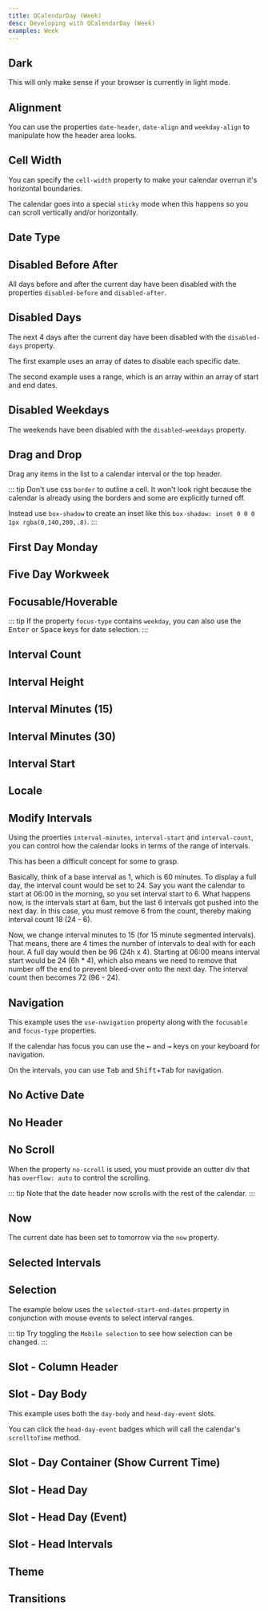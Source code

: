 ```yaml
---
title: QCalendarDay (Week)
desc: Developing with QCalendarDay (Week)
examples: Week
---
```


<script import>
import QCalendarDayApi from '@quasar/quasar-ui-qcalendar/dist/api/QCalendarDay.json'
</script>

<MarkdownApi :api="QCalendarDayApi" name="QCalendarDay"/>

## Dark

This will only make sense if your browser is currently in light mode.

<MarkdownExample title="Dark" file="WeekDark" no-github no-edit/>

## Alignment

You can use the properties `date-header`, `date-align` and `weekday-align` to manipulate how the header area looks.

<MarkdownExample title="Alignment" file="WeekAlignment" no-github no-edit/>

## Cell Width

You can specify the `cell-width` property to make your calendar overrun it's horizontal boundaries.

The calendar goes into a special `sticky` mode when this happens so you can scroll vertically and/or horizontally.

<MarkdownExample title="Cell Width" file="WeekCellWidth" no-github no-edit/>

## Date Type

<MarkdownExample title="Date Type" file="WeekDateType" no-github no-edit/>

## Disabled Before After

All days before and after the current day have been disabled with the properties `disabled-before` and `disabled-after`.

<MarkdownExample title="Disabled Before After" file="WeekDisabledBeforeAfter" no-github no-edit/>

## Disabled Days

The next 4 days after the current day have been disabled with the `disabled-days` property.

The first example uses an array of dates to disable each specific date.

The second example uses a range, which is an array within an array of start and end dates.

<MarkdownExample title="Disabled Days" file="WeekDisabledDays" no-github no-edit/>

## Disabled Weekdays

The weekends have been disabled with the `disabled-weekdays` property.

<MarkdownExample title="Disabled Weekdays" file="WeekDisabledWeekdays" no-github no-edit/>

## Drag and Drop

Drag any items in the list to a calendar interval or the top header.

::: tip
Don't use css `border` to outline a cell. It won't look right because the calendar is already using the borders and some are explicitly turned off.

Instead use `box-shadow` to create an inset like this `box-shadow: inset 0 0 0 1px rgba(0,140,200,.8)`.
:::

<MarkdownExample title="Drag and Drop" file="WeekDragAndDrop" no-github no-edit/>

## First Day Monday

<MarkdownExample title="First Day Monday" file="WeekFirstDayMonday" no-github no-edit/>

## Five Day Workweek

<MarkdownExample title="Five Day Workweek" file="WeekFiveDayWorkweek" no-github no-edit/>

## Focusable/Hoverable

::: tip
If the property `focus-type` contains `weekday`, you can also use the <kbd>Enter</kbd> or <kbd>Space</kbd> keys for date selection.
:::

<MarkdownExample title="Focusable/Hoverable" file="WeekFocusableHoverable" no-github no-edit/>

## Interval Count

<MarkdownExample title="Interval Count" file="WeekIntervalCount" no-github no-edit/>

## Interval Height

<MarkdownExample title="Interval Height" file="WeekIntervalHeight" no-github no-edit/>

## Interval Minutes (15)

<MarkdownExample title="Interval Minutes (15)" file="WeekIntervalMinutes15" no-github no-edit/>

## Interval Minutes (30)

<MarkdownExample title="Interval Minutes (30)" file="WeekIntervalMinutes30" no-github no-edit/>

## Interval Start

<MarkdownExample title="Interval Start" file="WeekIntervalStart" no-github no-edit/>

## Locale

<MarkdownExample title="Locale" file="WeekLocale" no-github no-edit/>

## Modify Intervals

Using the proerties `interval-minutes`, `interval-start` and `interval-count`, you can control how the calendar looks in terms of the range of intervals.

This has been a difficult concept for some to grasp.

Basically, think of a base interval as 1, which is 60 minutes. To display a full day, the interval count would be set to 24. Say you want the calendar to start at 06:00 in the morning, so you set interval start to 6. What happens now, is the intervals start at 6am, but the last 6 intervals got pushed into the next day. In this case, you must remove 6 from the count, thereby making interval count 18 (24 - 6).

Now, we change interval minutes to 15 (for 15 minute segmented intervals). That means, there are 4 times the number of intervals to deal with for each hour. A full day would then be 96 (24h x 4). Starting at 06:00 means interval start would be 24 (6h \* 4), which also means we need to remove that number off the end to prevent bleed-over onto the next day. The interval count then becomes 72 (96 - 24).

<MarkdownExample title="Modify Intervals" file="WeekModifyIntervals" no-github no-edit/>

## Navigation

This example uses the `use-navigation` property along with the `focusable` and `focus-type` properties.

If the calendar has focus you can use the <kbd>&larr;</kbd> and <kbd>&rarr;</kbd> keys on your keyboard for navigation.

On the intervals, you can use <kbd>Tab</kbd> and <kbd>Shift</kbd>+<kbd>Tab</kbd> for navigation.

<MarkdownExample title="Navigation" file="WeekNavigation" no-github no-edit/>

## No Active Date

<MarkdownExample title="No Active Date" file="WeekNoActiveDate" no-github no-edit/>

## No Header

<MarkdownExample title="No Header" file="WeekNoHeader" no-github no-edit/>

## No Scroll

When the property `no-scroll` is used, you must provide an outter div that has `overflow: auto` to control the scrolling.

::: tip
Note that the date header now scrolls with the rest of the calendar.
:::

<MarkdownExample title="No Scroll" file="WeekNoScroll" no-github no-edit/>

## Now

The current date has been set to tomorrow via the `now` property.

<MarkdownExample title="Now" file="WeekNow" no-github no-edit/>

## Selected Intervals

<MarkdownExample title="Selected Intervals" file="WeekSelectedIntervals" no-github no-edit/>

## Selection

The example below uses the `selected-start-end-dates` property in conjunction with mouse events to select interval ranges.

::: tip
Try toggling the `Mobile selection` to see how selection can be changed.
:::

<MarkdownExample title="Selection" file="WeekSelection" no-github no-edit/>

## Slot - Column Header

<MarkdownExample title="Slot - Column Header" file="WeekSlotColumnHeader" no-github no-edit/>

## Slot - Day Body

This example uses both the `day-body` and `head-day-event` slots.

You can click the `head-day-event` badges which will call the calendar's `scrolltoTime` method.

<MarkdownExample title="Slot - Day Body" file="WeekSlotDayBody" no-github no-edit/>

## Slot - Day Container (Show Current Time)

<MarkdownExample title="Slot - Day Container (Show Current Time)" file="WeekSlotDayContainerShowCurrentTime" no-github no-edit/>

<MarkdownExample title="Slot - Day Interval" file="WeekSlotDayInterval" no-github no-edit/>

## Slot - Head Day

<MarkdownExample title="Slot - Head Day" file="WeekSlotHeadDay" no-github no-edit/>

## Slot - Head Day (Event)

<MarkdownExample title="Slot - Head Day (Event)" file="WeekSlotHeadDayEvent" no-github no-edit/>

## Slot - Head Intervals

<MarkdownExample title="Slot - Head Intervals" file="WeekSlotHeadIntervals" no-github no-edit/>

## Theme

<MarkdownExample title="Theme" file="WeekTheme" no-github no-edit/>

## Transitions

<MarkdownExample title="Transitions" file="WeekTransitions" no-github no-edit/>
